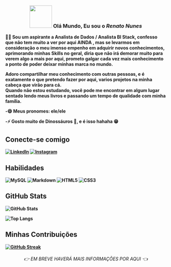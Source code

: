 
<h3 align="center"><img src = "https://media.giphy.com/media/K3kUpFhGsRhw93MQdq/giphy.gif" width = 70px>    Olá Mundo, Eu sou o <b><em>  Renato Nunes </em><b></b> </h3>

🧑‍💻 Sou um aspirante a Analista de Dados / Analista BI Stack, confesso que não tem muito a ver por aqui <b> AINDA </b>, mas se levarmos em consideração o meu imenso empenho em adquirir novos conhecimentos, aprimorando minhas Skills no geral, diria que não irá demorar muito para verem algo a mais por aqui, prometo galgar cada vez mais conhecimento a ponto de poder deixar minhas marca no mundo.

Adoro compartilhar meu conhecimento com outras pessoas, e é exatamente o que pretendo fazer por aqui, varios projetos na minha cabeça que virão para cá. <br>
Quando não estou estudando, você pode me encontrar em algum lugar sentado lendo meus livros e passando um tempo de qualidade com minha família.
</p>
-😄 Meus pronomes: ele/ele

-⚡  Gosto muito de Dinossáuros 🦖, e é isso hahaha 😁


## Conecte-se comigo
[![LinkedIn](https://img.shields.io/badge/LinkedIn-fff?style=for-the-badge&logo=linkedin&logoColor=0E76A8)](https://www.linkedin.com/in/renatodsnunes/)
[![Instagram](https://img.shields.io/badge/Instagram-fff?style=for-the-badge&logo=instagram)](https://www.instagram.com/SEUUSERNAME/)

## Habilidades
![MySQL](https://img.shields.io/badge/mysql-fff?style=for-the-badge&logo=mysql)
![Markdown](https://img.shields.io/badge/Markdown-fff?style=for-the-badge&logo=markdown)
![HTML5](https://img.shields.io/badge/HTML5-fff?style=for-the-badge&logo=html5)
![CSS3](https://img.shields.io/badge/CSS3-fff?style=for-the-badge&logo=css3&logoColor=264CE4)


## GitHub Stats

![GitHub Stats ](https://github-readme-stats.vercel.app/api?username=orenatonunes&theme=transparent&bg_color=000&border_color=30A3DC&show_icons=true&icon_color=30A3DC&title_color=E94D5F&text_color=FFF&hide_title=true&hide=stars)

![Top Langs](https://github-readme-stats-git-masterrstaa-rickstaa.vercel.app/api/top-langs/?username=orenatonunes&layout=compact&bg_color=000&border_color=30A3DC&title_color=E94D5F&text_color=FFF&hide_title=true)
 
## Minhas Contribuições
[![GitHub Streak](https://streak-stats.demolab.com/?user=orenatonunes&theme=bear&background=000&border=30A3DC&dates=FFF)](https://git.io/streak-stats)


<h6 align=center > <em>👉 EM BREVE HAVERÁ MAIS INFORMAÇÕES POR AQUI 👈 </em> </h6>


